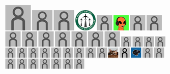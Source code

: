 <img src="icons/default-anon.png" width="80" height="80"><img/> <img src="icons/default-anon.png" width="64" height="64"><img/> <img src="icons/default-anon.png" width="64" height="64"><img/> [<img src="icons/3e9ac621e70bbe27c69d79f346c30491.jpg" width="64" height="64"><img/>](https://www.youtube.com/c/VRFlightSimGuy "VR Flight Sim Guy") <img src="icons/default-anon.png" width="48" height="48"><img/> [<img src="icons/f2abff6a17e0ff18d125e7ba7b003fb2.png" width="48" height="48"><img/>](https://hookmanuk.itch.io/ "hookman") <img src="icons/default-anon.png" width="48" height="48"><img/> <img src="icons/default-anon.png" width="48" height="48"><img/> <img src="icons/default-anon.png" width="48" height="48"><img/> <img src="icons/default-anon.png" width="48" height="48"><img/> <img src="icons/default-anon.png" width="48" height="48"><img/> <img src="icons/default-anon.png" width="48" height="48"><img/> <img src="icons/default-anon.png" width="48" height="48"><img/> <img src="icons/default-anon.png" width="48" height="48"><img/> <img src="icons/default-anon.png" width="48" height="48"><img/> <img src="icons/default-anon.png" width="32" height="32"><img/> <img src="icons/default-anon.png" width="32" height="32"><img/> <img src="icons/default-anon.png" width="32" height="32"><img/> <img src="icons/default-anon.png" width="32" height="32"><img/> <img src="icons/default-anon.png" width="32" height="32"><img/> <img src="icons/default-anon.png" width="32" height="32"><img/> <img src="icons/default-anon.png" width="32" height="32"><img/> <img src="icons/default-anon.png" width="32" height="32"><img/> <img src="icons/default-anon.png" width="32" height="32"><img/> <img src="icons/default-anon.png" width="32" height="32"><img/> <img src="icons/default-anon.png" width="32" height="32"><img/> <img src="icons/default-anon.png" width="32" height="32"><img/> <img src="icons/default-anon.png" width="32" height="32"><img/> [<img src="icons/cbcb907081b8d18f7bcc2755ef8f72ef.jpg" width="32" height="32"><img/>](https://github.com/hsinyu-chen "hsin yu,chen") [<img src="icons/default.png" width="32" height="32"><img/>](./ "Nick Babalis") [<img src="icons/faec663d3c4ea4ce4341e621eaeab573.jpg" width="32" height="32"><img/>](https://www.youtube.com/@MartydudeVR "MartydudeVR") <img src="icons/default-anon.png" width="32" height="32"><img/> <img src="icons/default-anon.png" width="32" height="32"><img/> <img src="icons/default-anon.png" width="32" height="32"><img/> <img src="icons/default-anon.png" width="32" height="32"><img/> <img src="icons/default-anon.png" width="32" height="32"><img/> <img src="icons/default-anon.png" width="32" height="32"><img/> <img src="icons/default-anon.png" width="32" height="32"><img/> <img src="icons/default-anon.png" width="32" height="32"><img/> <img src="icons/default-anon.png" width="32" height="32"><img/> 